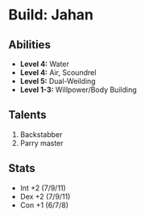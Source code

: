 # Build: Jahan

## Abilities

- **Level 4:** Water
- **Level 4:** Air, Scoundrel
- **Level 5:** Dual-Weilding
- **Level 1-3:** Willpower/Body Building

## Talents

1. Backstabber
1. Parry master

## Stats

- Int +2 (7/9/11)
- Dex +2 (7/9/11)
- Con +1 (6/7/8)
